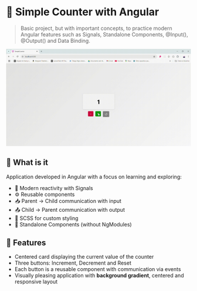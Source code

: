 # 🧮 Simple Counter with Angular

> Basic project, but with important concepts, to practice modern Angular features such as Signals, Standalone Components, @Input(), @Output() and Data Binding.

![Preview](./screen/home.gif)

## 📌 What is it

Application developed in Angular with a focus on learning and exploring:

- 🧠 Modern reactivity with Signals
- ⚙️ Reusable components
- 📥 Parent → Child communication with input
- 📤 Child → Parent communication with output
- 🎨 SCSS for custom styling
- 🌿 Standalone Components (without NgModules)

## 🎯 Features

- Centered card displaying the current value of the counter
- Three buttons: Increment, Decrement and Reset
- Each button is a reusable component with communication via events
- Visually pleasing application with **background gradient**, centered and responsive layout

